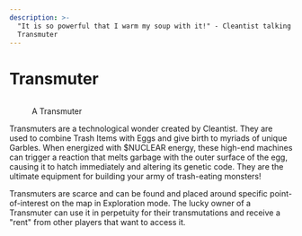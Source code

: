 ```yaml
---
description: >-
  "It is so powerful that I warm my soup with it!" - Cleantist talking about a
  Transmuter
---
```


# Transmuter

<figure><img src="https://lh3.googleusercontent.com/gLMGp1dagsnI4A_eUa7-5fYPhA0VME0NrgOn-9tedKJiH-zQZSEmCfJz76qmrzNJ1NrrqhZJZ09EsN61NCHhZ0ue0WT8d6MToVLiQc77qonxYkfnUdPNhqhZ3WjtDu8a6ZZn4IJy6xr1Bp2DqawC4wGPVA" alt=""><figcaption><p>A Transmuter</p></figcaption></figure>

Transmuters are a technological wonder created by Cleantist. They are used to combine Trash Items with Eggs and give birth to myriads of unique Garbles. When energized with $NUCLEAR energy, these high-end machines can trigger a reaction that melts garbage with the outer surface of the egg, causing it to hatch immediately and altering its genetic code. They are the ultimate equipment for building your army of trash-eating monsters!

Transmuters are scarce and can be found and placed around specific point-of-interest on the map in Exploration mode. The lucky owner of a Transmuter can use it in perpetuity for their transmutations and receive a "rent" from other players that want to access it.&#x20;
